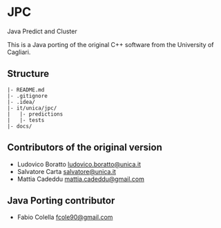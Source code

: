 JPC
===
Java Predict and Cluster

This is a Java porting of the original C++ software from the University of
Cagliari.

## Structure

```
|- README.md
|- .gitignore
|- .idea/
|- it/unica/jpc/
|   |- predictions
|   |- tests
|- docs/
```

## Contributors of the original version
- Ludovico Boratto <ludovico.boratto@unica.it>
- Salvatore Carta <salvatore@unica.it>
- Mattia Cadeddu <mattia.cadeddu@gmail.com>

## Java Porting contributor
- Fabio Colella <fcole90@gmail.com>
